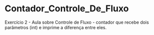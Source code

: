 # Contador_Controle_De_Fluxo
Exercício 2 - Aula sobre Controle de Fluxo - contador que recebe dois parâmetros (int) e imprime a diferença entre eles.
